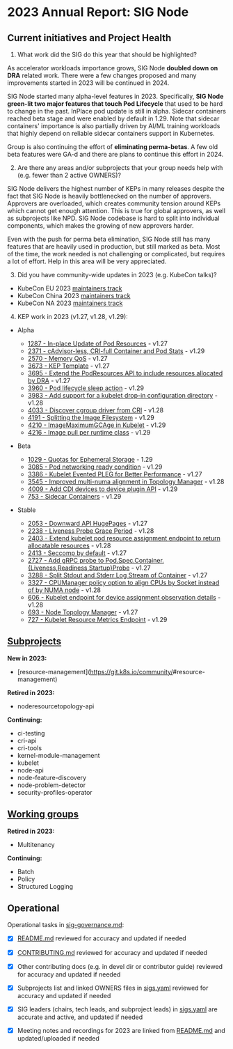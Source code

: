 # 2023 Annual Report: SIG Node

## Current initiatives and Project Health

1. What work did the SIG do this year that should be highlighted?

As accelerator workloads importance grows, SIG Node **doubled down on DRA**
related work. There were a few changes proposed and many improvements started in
2023 will be continued in 2024.

SIG Node started many alpha-level features in 2023. Specifically, **SIG Node
green-lit two major features that touch Pod Lifecycle** that used to be hard to
change in the past. InPlace pod update is still in alpha. Sidecar containers
reached beta stage and were enabled by default in 1.29. Note that sidecar
containers' importance is also partially driven by AI/ML training workloads that
highly depend on reliable sidecar containers support in Kubernetes.

Group is also continuing the effort of **eliminating perma-betas**. A few old beta
features were GA-d and there are plans to continue this effort in 2024.

2. Are there any areas and/or subprojects that your group needs help with (e.g. fewer than 2 active OWNERS)?

SIG Node delivers the highest number of KEPs in many releases despite the fact
that SIG Node is heavily bottlenecked on the number of approvers. Approvers are
overloaded, which creates community tension around KEPs which cannot get enough
attention. This is true for global approvers, as well as subprojects like NPD.
SIG Node codebase is hard to split into individual components, which makes the
growing of new approvers harder.

Even with the push for perma beta elimination, SIG Node still has many features
that are heavily used in production, but still marked as beta. Most of the time,
the work needed is not challenging or complicated, but requires a lot of effort.
Help in this area will be very appreciated.

3. Did you have community-wide updates in 2023 (e.g. KubeCon talks)?

- KubeCon EU 2023 [maintainers track](https://kccnceu2023.sched.com/event/1HyU4/kubernetes-sig-node-intro-and-deep-dive-sergey-kanzhelev-dawn-chen-google-derek-carr-mrunal-patel-red-hat)
- KubeCon China 2023 [maintainers track](https://kccncosschn2023.sched.com/event/1PTJk/kubernetes-sigze-tao-recheng-kubernetes-sig-node-intro-and-deep-dive-paco-xu-daocloud-xiongxiong-yuan-gitlab-china)
- KubeCon NA 2023 [maintainers track](https://kccncna2023.sched.com/event/1R2qd/kubernetes-sig-node-intro-and-deep-dive-sergey-kanzhelev-google-mrunal-patel-red-hat)

4. KEP work in 2023 (v1.27, v1.28, v1.29):

  - Alpha
    - [1287 - In-place Update of Pod Resources](https://github.com/kubernetes/enhancements/tree/master/keps/sig-node/1287-in-place-update-pod-resources) - v1.27
    - [2371 - cAdvisor-less, CRI-full Container and Pod Stats](https://github.com/kubernetes/enhancements/tree/master/keps/sig-node/2371-cri-pod-container-stats) - v1.29
    - [2570 - Memory QoS](https://github.com/kubernetes/enhancements/tree/master/keps/sig-node/2570-memory-qos) - v1.27
    - [3673 - KEP Template](https://github.com/kubernetes/enhancements/tree/master/keps/sig-node/3673-kubelet-parallel-image-pull-limit) - v1.27
    - [3695 - Extend the PodResources API to include resources allocated by DRA](https://github.com/kubernetes/enhancements/tree/master/keps/sig-node/3695-pod-resources-for-dra) - v1.27
    - [3960 - Pod lifecycle sleep action](https://github.com/kubernetes/enhancements/tree/master/keps/sig-node/3960-pod-lifecycle-sleep-action) - v1.29
    - [3983 - Add support for a kubelet drop-in configuration directory](https://github.com/kubernetes/enhancements/tree/master/keps/sig-node/3983-drop-in-configuration) - v1.28
    - [4033 - Discover cgroup driver from CRI](https://github.com/kubernetes/enhancements/tree/master/keps/sig-node/4033-group-driver-detection-over-cri) - v1.28
    - [4191 - Splitting the Image Filesystem](https://github.com/kubernetes/enhancements/tree/master/keps/sig-node/4191-split-image-filesystem) - v1.29
    - [4210 - ImageMaximumGCAge in Kubelet](https://github.com/kubernetes/enhancements/tree/master/keps/sig-node/4210-max-image-gc-age) - v1.29
    - [4216 - Image pull per runtime class](https://github.com/kubernetes/enhancements/tree/master/keps/sig-node/4216-image-pull-per-runtime-class) - v1.29

  - Beta
    - [1029 - Quotas for Ephemeral Storage](https://github.com/kubernetes/enhancements/tree/master/keps/sig-node/1029-ephemeral-storage-quotas) - 1.29
    - [3085 - Pod networking ready condition](https://github.com/kubernetes/enhancements/tree/master/keps/sig-node/3085-pod-conditions-for-starting-completition-of-sandbox-creation) - v1.29
    - [3386 - Kubelet Evented PLEG for Better Performance](https://github.com/kubernetes/enhancements/tree/master/keps/sig-node/3386-kubelet-evented-pleg) - v1.27
    - [3545 - Improved multi-numa alignment in Topology Manager](https://github.com/kubernetes/enhancements/tree/master/keps/sig-node/3545-improved-multi-numa-alignment) - v1.28
    - [4009 - Add CDI devices to device plugin API](https://github.com/kubernetes/enhancements/tree/master/keps/sig-node/4009-add-cdi-devices-to-device-plugin-api) - v1.29
    - [753 - Sidecar Containers](https://github.com/kubernetes/enhancements/tree/master/keps/sig-node/753-sidecar-containers) - v1.29

  - Stable
    - [2053 - Downward API HugePages](https://github.com/kubernetes/enhancements/tree/master/keps/sig-node/2053-downward-api-hugepages) - v1.27
    - [2238 - Liveness Probe Grace Period](https://github.com/kubernetes/enhancements/tree/master/keps/sig-node/2238-liveness-probe-grace-period) - v1.28
    - [2403 - Extend kubelet pod resource assignment endpoint to return allocatable resources](https://github.com/kubernetes/enhancements/tree/master/keps/sig-node/2403-pod-resources-allocatable-resources) - v1.28
    - [2413 - Seccomp by default](https://github.com/kubernetes/enhancements/tree/master/keps/sig-node/2413-seccomp-by-default) - v1.27
    - [2727 - Add gRPC probe to Pod.Spec.Container.{Liveness,Readiness,Startup}Probe](https://github.com/kubernetes/enhancements/tree/master/keps/sig-node/2727-grpc-probe) - v1.27
    - [3288 - Split Stdout and Stderr Log Stream of Container](https://github.com/kubernetes/enhancements/tree/master/keps/sig-node/3288-separate-stdout-from-stderr) - v1.27
    - [3327 - CPUManager policy option to align CPUs by Socket instead of by NUMA node](https://github.com/kubernetes/enhancements/tree/master/keps/sig-node/3327-align-by-socket) - v1.28
    - [606 - Kubelet endpoint for device assignment observation details](https://github.com/kubernetes/enhancements/tree/master/keps/sig-node/606-compute-device-assignment) - v1.28
    - [693 - Node Topology Manager](https://github.com/kubernetes/enhancements/tree/master/keps/sig-node/693-topology-manager) - v1.27
    - [727 - Kubelet Resource Metrics Endpoint](https://github.com/kubernetes/enhancements/tree/master/keps/sig-node/727-resource-metrics-endpoint) - v1.29

## [Subprojects](https://git.k8s.io/community/sig-node#subprojects)


**New in 2023:**
  - [resource-management](https://git.k8s.io/community/<no value>#resource-management)

**Retired in 2023:**
  - noderesourcetopology-api

**Continuing:**
  - ci-testing
  - cri-api
  - cri-tools
  - kernel-module-management
  - kubelet
  - node-api
  - node-feature-discovery
  - node-problem-detector
  - security-profiles-operator

## [Working groups](https://git.k8s.io/community/sig-node#working-groups)

**Retired in 2023:**
 - Multitenancy

**Continuing:**
 - Batch
 - Policy
 - Structured Logging

## Operational

Operational tasks in [sig-governance.md]:
- [X] [README.md] reviewed for accuracy and updated if needed
- [X] [CONTRIBUTING.md] reviewed for accuracy and updated if needed
- [X] Other contributing docs (e.g. in devel dir or contributor guide) reviewed for accuracy and updated if needed
- [X] Subprojects list and linked OWNERS files in [sigs.yaml] reviewed for accuracy and updated if needed
- [X] SIG leaders (chairs, tech leads, and subproject leads) in [sigs.yaml] are accurate and active, and updated if needed
- [X] Meeting notes and recordings for 2023 are linked from [README.md] and updated/uploaded if needed


[CONTRIBUTING.md]: https://git.k8s.io/community/sig-node/CONTRIBUTING.md
[sig-governance.md]: https://git.k8s.io/community/committee-steering/governance/sig-governance.md
[README.md]: https://git.k8s.io/community/sig-node/README.md
[sigs.yaml]: https://git.k8s.io/community/sigs.yaml
[devel]: https://git.k8s.io/community/contributors/devel/README.md

